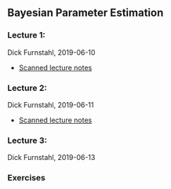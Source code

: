 ## Bayesian Parameter Estimation

### Lecture 1: 
Dick Furnstahl, 2019-06-10

* [Scanned lecture notes](https://github.com/NuclearTalent/Bayes2019/blob/master/topics/bayesian-parameter-estimatio/Lecture_M1b_rjf.pdf)

### Lecture 2: 
Dick Furnstahl, 2019-06-11

* [Scanned lecture notes](https://github.com/NuclearTalent/Bayes2019/blob/master/topics/bayesian-parameter-estimatio/Lecture_T1b_rjf.pdf)

### Lecture 3: 
Dick Furnstahl, 2019-06-13

### Exercises
